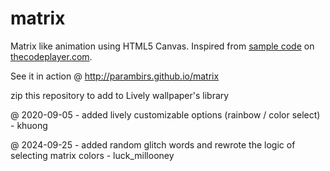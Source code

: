 # matrix
Matrix like animation using HTML5 Canvas. Inspired from [sample code](http://thecodeplayer.com/walkthrough/matrix-rain-animation-html5-canvas-javascript) on [thecodeplayer.com](http://thecodeplayer.com/).

See it in action @ http://parambirs.github.io/matrix

zip this repository to add to Lively wallpaper's library

@ 2020-09-05 - added lively customizable options (rainbow / color select) - khuong

@ 2024-09-25 - added random glitch words and rewrote the logic of selecting matrix colors - luck_millooney
